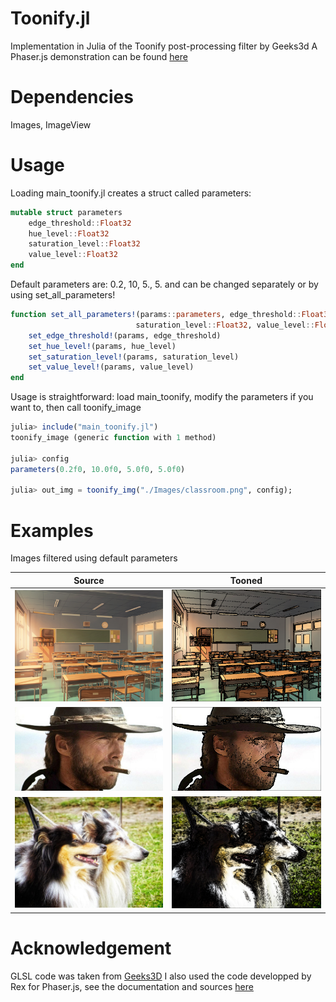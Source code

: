 # Toonify.jl
Implementation in Julia of the Toonify post-processing filter by Geeks3d
A Phaser.js demonstration can be found [here](https://codepen.io/rexrainbow/full/ErWNXa)

# Dependencies
Images, ImageView

# Usage
Loading main_toonify.jl creates a struct called parameters:
```julia
mutable struct parameters
    edge_threshold::Float32
    hue_level::Float32
    saturation_level::Float32
    value_level::Float32
end
```

Default parameters are: 0.2, 10, 5., 5.
and can be changed separately or by using set_all_parameters!
```julia
function set_all_parameters!(params::parameters, edge_threshold::Float32, hue_level::Float32, 
                            saturation_level::Float32, value_level::Float32)
    set_edge_threshold!(params, edge_threshold)
    set_hue_level!(params, hue_level)
    set_saturation_level!(params, saturation_level)
    set_value_level!(params, value_level)
end
```

Usage is straightforward: load main_toonify, modify the parameters if you want to, then call toonify_image
```julia
julia> include("main_toonify.jl")
toonify_image (generic function with 1 method)

julia> config
parameters(0.2f0, 10.0f0, 5.0f0, 5.0f0)

julia> out_img = toonify_img("./Images/classroom.png", config);

```

# Examples
Images filtered using default parameters

Source | Tooned
------ | ------
![](./images/source/classroom.png)|![](./images/tooned/classroom.png)
![](./images/source/clint_eastwood.jpg)|![](./images/tooned/clint_eastwood.png)
![](./images/source/dogs.jpg)|![](./images/tooned/dogs.png)


# Acknowledgement
GLSL code was taken from [Geeks3D](https://www.geeks3d.com/20140523/glsl-shader-library-toonify-post-processing-filter/)
I also used the code developped by Rex for Phaser.js, see the documentation and sources [here](https://rexrainbow.github.io/phaser3-rex-notes/docs/site/shader-toonify/)
